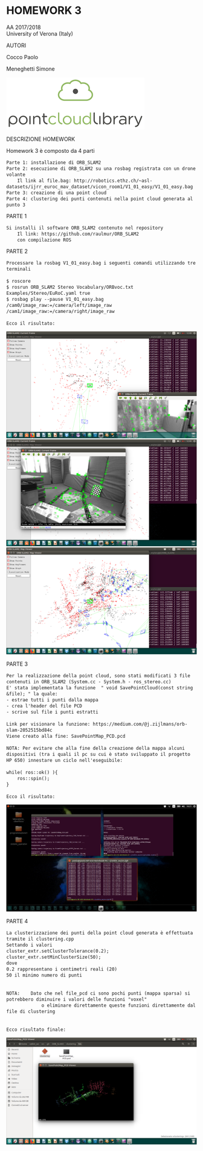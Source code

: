 # HOMEWORK 3
AA 2017/2018<br>
University of Verona (Italy)

AUTORI
  
  Cocco Paolo 
  
  Meneghetti Simone 


![immagine1](https://github.com/Paolococco94/homework3/blob/master/immagini/immagine1.png)

DESCRIZIONE HOMEWORK

Homework 3 è composto da 4 parti

	Parte 1: installazione di ORB_SLAM2
	Parte 2: esecuzione di ORB_SLAM2 su una rosbag registrata con un drone volante
		Il link al file.bag: http://robotics.ethz.ch/~asl-datasets/ijrr_euroc_mav_dataset/vicon_room1/V1_01_easy/V1_01_easy.bag
	Parte 3: creazione di una point cloud 
	Parte 4: clustering dei punti contenuti nella point cloud generata al punto 3


PARTE 1
	
	Si installi il software ORB_SLAM2 contenuto nel repository
        Il link: https://github.com/raulmur/ORB_SLAM2
        con compilazione ROS

PARTE 2

	Processare la rosbag V1_01_easy.bag i seguenti comandi utilizzando tre terminali 

	$ roscore
	$ rosrun ORB_SLAM2 Stereo Vocabulary/ORBvoc.txt Examples/Stereo/EuRoC.yaml true
	$ rosbag play --pause V1_01_easy.bag /cam0/image_raw:=/camera/left/image_raw /cam1/image_raw:=/camera/right/image_raw
	
	Ecco il risultato:
![immagine2](https://github.com/Paolococco94/homework3/blob/master/immagini/immagine2.png)
![immagine3](https://github.com/Paolococco94/homework3/blob/master/immagini/immagine3.png)
![immagine4](https://github.com/Paolococco94/homework3/blob/master/immagini/immagine4.png)

PARTE 3
	
	Per la realizzazione della point cloud, sono stati modificati 3 file contenuti in ORB_SLAM2 (System.cc - System.h - ros_stereo.cc)
	E' stata implementata la funzione  " void SavePointCloud(const string &file); " la quale:
	- estrae tutti i punti dalla mappa
	- crea l'header del file PCD
	- scrive sul file i punti estratti
	
	Link per visionare la funzione: https://medium.com/@j.zijlmans/orb-slam-2052515bd84c
	Viene creato alla fine: SavePointMap_PCD.pcd

	NOTA: Per evitare che alla fine della creazione della mappa alcuni dispositivi (tra i quali il pc su cui è stato sviluppato il progetto HP 650) innestare un ciclo nell'eseguibile:

    while( ros::ok() ){
        ros::spin();
    }

	Ecco il risultato:

![immagine5](https://github.com/Paolococco94/homework3/blob/master/immagini/immagine5.png)

PARTE 4
	
	La clusterizzazione dei punti della point cloud generata è effettuata tramite il clustering.cpp
	Settando i valori 
	cluster_extr.setClusterTolerance(0.2); 
	cluster_extr.setMinClusterSize(50);
	dove
	0.2 rappresentano i centimetri reali (20)	
	50 il minimo numero di punti 


	NOTA:    Dato che nel file_pcd ci sono pochi punti (mappa sparsa) si potrebbero diminuire i valori delle funzioni "voxel"
                 o eliminare direttamente queste funzioni direttamente dal file di clustering
	  

	Ecco risultato finale:

![immagine6](https://github.com/Paolococco94/homework3/blob/master/immagini/immagine6.png)





